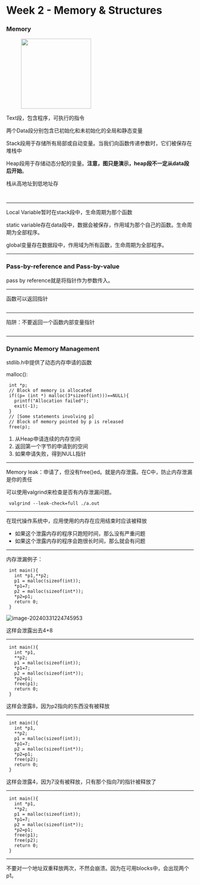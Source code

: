 # Week 2 - Memory & Structures

### Memory

<figure><img src="https://cdn.jsdelivr.net/gh/indexss/imagehost@main/img/image-20240330011532299.png" alt="" width="188"><figcaption></figcaption></figure>

Text段，包含程序，可执行的指令

两个Data段分别包含已初始化和未初始化的全局和静态变量

Stack段用于存储所有局部或自动变量。当我们向函数传递参数时，它们被保存在堆栈中

Heap段用于存储动态分配的变量。**注意，图只是演示，heap段不一定从data段后开始**。

栈从高地址到低地址存

<figure><img src="https://cdn.jsdelivr.net/gh/indexss/imagehost@main/img/image-20240330012211034.png" alt=""><figcaption></figcaption></figure>

<figure><img src="https://cdn.jsdelivr.net/gh/indexss/imagehost@main/img/image-20240330012303101.png" alt=""><figcaption></figcaption></figure>

***

Local Variable暂时在stack段中，生命周期为那个函数

static variable存在data段中，数据会被保存，作用域为那个自己的函数。生命周期为全部程序。

global变量存在数据段中，作用域为所有函数，生命周期为全部程序。

***

### Pass-by-reference and Pass-by-value

pass by reference就是将指针作为参数传入。

***

函数可以返回指针

<figure><img src="https://cdn.jsdelivr.net/gh/indexss/imagehost@main/img/image-20240331223220376.png" alt=""><figcaption></figcaption></figure>

***

陷阱：不要返回一个函数内部变量指针

<figure><img src="https://cdn.jsdelivr.net/gh/indexss/imagehost@main/img/image-20240331223621351.png" alt=""><figcaption></figcaption></figure>

***

### Dynamic Memory Management

stdlib.h中提供了动态内存申请的函数

malloc():

```
 int *p;
 // Block of memory is allocated
 if((p= (int *) malloc(3*sizeof(int)))==NULL){
   printf("Allocation failed");
   exit(-1);
 }
 // [Some statements involving p]
 // Block of memory pointed by p is released
 free(p);
```

1. 从Heap申请连续的内存空间
2. 返回第一个字节的申请到的空间
3. 如果申请失败，得到NULL指针

***

Memory leak：申请了，但没有free()ed。就是内存泄露。在C中，防止内存泄漏是你的责任

可以使用valgrind来检查是否有内存泄漏问题。

```
 valgrind --leak-check=full ./a.out
```

***

在现代操作系统中，应用使用的内存在应用结束时应该被释放

* 如果这个泄露内存的程序只跑短时间，那么没有严重问题
* 如果这个泄露内存的程序会跑很长时间，那么就会有问题

***

内存泄漏例子：

```
 int main(){
   int *p1,**p2;
   p1 = malloc(sizeof(int));
   *p1=7;
   p2 = malloc(sizeof(int*));
   *p2=p1;
   return 0;
 }
```

![image-20240331224745953](file:///Users/linlishi/Library/Application%20Support/typora-user-images/image-20240331224745953.png?lastModify=1711898913)

这样会泄露出去4+8

***

```
 int main(){
   int *p1,
   **p2;
   p1 = malloc(sizeof(int));
   *p1=7;
   p2 = malloc(sizeof(int*));
   *p2=p1;
   free(p1);
   return 0;
 }
```

这样会泄露8，因为p2指向的东西没有被释放

***

```
 int main(){
   int *p1,
   **p2;
   p1 = malloc(sizeof(int));
   *p1=7;
   p2 = malloc(sizeof(int*));
   *p2=p1;
   free(p2);
   return 0;
 }
```

这样会泄露4，因为7没有被释放，只有那个指向7的指针被释放了

***

```
 int main(){
   int *p1,
   **p2;
   p1 = malloc(sizeof(int));
   *p1=7;
   p2 = malloc(sizeof(int*));
   *p2=p1;
   free(p1);
   free(p2);
   return 0;
 }
```

***

不要对一个地址双重释放两次，不然会崩溃。因为在可用blocks中，会出现两个p1。

<figure><img src="https://cdn.jsdelivr.net/gh/indexss/imagehost@main/img/image-20240331232724419.png" alt=""><figcaption></figcaption></figure>

